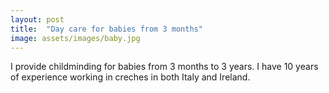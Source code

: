 ```yaml
---
layout: post
title:  "Day care for babies from 3 months"
image: assets/images/baby.jpg
---
```

I provide childminding for babies from 3 months to 3 years. I have 10 years of experience working in creches in both Italy and Ireland.
